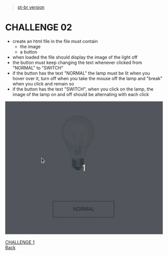 > [pt-br version](README-PTBR.md)

# CHALLENGE 02

- create an html file in the file must contain
    - the image
    - a button
- when loaded the file should display the image of the light off
- the button must keep changing the text whenever clicked from "NORMAL" to "SWITCH"
- if the button has the text "NORMAL" the lamp must be lit when you hover over it, turn off when you take the mouse off the lamp and "break" when you click and remain so
- if the button has the text "SWITCH", when you click on the lamp, the image of the lamp on and off should be alternating with each click

![](../gifs/challenge-2.gif)

[CHALLENGE 1](../challenge-1/README.md)  
[Back](../README.md)
